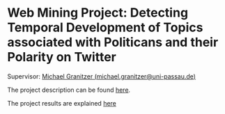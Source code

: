 # Web Mining Project: Detecting Temporal Development of Topics associated with Politicans and their Polarity on Twitter

Supervisor:
[Michael Granitzer (michael.granitzer@uni-passau.de)](https://www.mendeley.com/profiles/michael-granitzer/)

The project description can be found [here](http://nbviewer.ipython.org/github/mgrani/LODA-lecture-notes-on-data-analysis/blob/master/V.Web-Mining-Applications/projects/twitter/V.WMA-Project-Topic-Detection.ipynb).

The project results are explained [here](http://nbviewer.ipython.org/github/HaythemSahbani/Web-mining-university-project/blob/master/src/presentation.ipynb)
